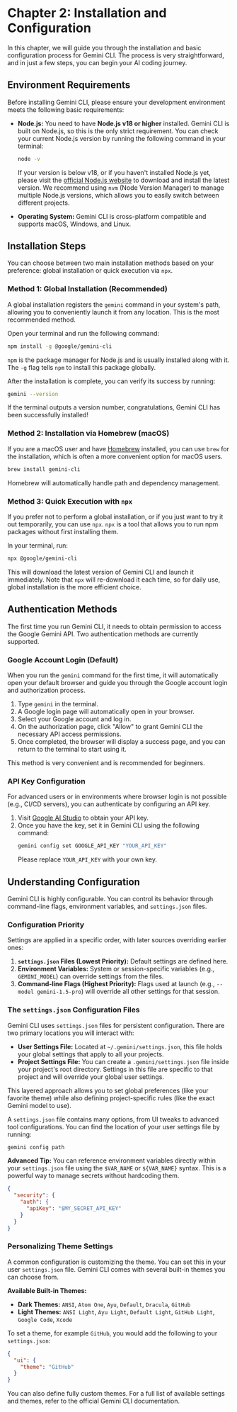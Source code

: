 # Chapter 2: Installation and Configuration

In this chapter, we will guide you through the installation and basic configuration process for Gemini CLI. The process is very straightforward, and in just a few steps, you can begin your AI coding journey.

## Environment Requirements

Before installing Gemini CLI, please ensure your development environment meets the following basic requirements:

*   **Node.js:** You need to have **Node.js v18 or higher** installed. Gemini CLI is built on Node.js, so this is the only strict requirement. You can check your current Node.js version by running the following command in your terminal:
    ```bash
    node -v
    ```
    If your version is below v18, or if you haven't installed Node.js yet, please visit the [official Node.js website](https://nodejs.org/) to download and install the latest version. We recommend using `nvm` (Node Version Manager) to manage multiple Node.js versions, which allows you to easily switch between different projects.

*   **Operating System:** Gemini CLI is cross-platform compatible and supports macOS, Windows, and Linux.

## Installation Steps

You can choose between two main installation methods based on your preference: global installation or quick execution via `npx`.

### Method 1: Global Installation (Recommended)

A global installation registers the `gemini` command in your system's path, allowing you to conveniently launch it from any location. This is the most recommended method.

Open your terminal and run the following command:

```bash
npm install -g @google/gemini-cli
```

`npm` is the package manager for Node.js and is usually installed along with it. The `-g` flag tells `npm` to install this package globally.

After the installation is complete, you can verify its success by running:

```bash
gemini --version
```

If the terminal outputs a version number, congratulations, Gemini CLI has been successfully installed!

### Method 2: Installation via Homebrew (macOS)

If you are a macOS user and have [Homebrew](https://brew.sh/) installed, you can use `brew` for the installation, which is often a more convenient option for macOS users.

```bash
brew install gemini-cli
```

Homebrew will automatically handle path and dependency management.

### Method 3: Quick Execution with `npx`

If you prefer not to perform a global installation, or if you just want to try it out temporarily, you can use `npx`. `npx` is a tool that allows you to run npm packages without first installing them.

In your terminal, run:

```bash
npx @google/gemini-cli
```

This will download the latest version of Gemini CLI and launch it immediately. Note that `npx` will re-download it each time, so for daily use, global installation is the more efficient choice.

## Authentication Methods

The first time you run Gemini CLI, it needs to obtain permission to access the Google Gemini API. Two authentication methods are currently supported.

### Google Account Login (Default)

When you run the `gemini` command for the first time, it will automatically open your default browser and guide you through the Google account login and authorization process.

1.  Type `gemini` in the terminal.
2.  A Google login page will automatically open in your browser.
3.  Select your Google account and log in.
4.  On the authorization page, click "Allow" to grant Gemini CLI the necessary API access permissions.
5.  Once completed, the browser will display a success page, and you can return to the terminal to start using it.

This method is very convenient and is recommended for beginners.

### API Key Configuration

For advanced users or in environments where browser login is not possible (e.g., CI/CD servers), you can authenticate by configuring an API key.

1.  Visit [Google AI Studio](https://aistudio.google.com/app/apikey) to obtain your API key.
2.  Once you have the key, set it in Gemini CLI using the following command:
    ```bash
    gemini config set GOOGLE_API_KEY "YOUR_API_KEY"
    ```
    Please replace `YOUR_API_KEY` with your own key.

## Understanding Configuration

Gemini CLI is highly configurable. You can control its behavior through command-line flags, environment variables, and `settings.json` files.

### Configuration Priority
Settings are applied in a specific order, with later sources overriding earlier ones:
1.  **`settings.json` Files (Lowest Priority):** Default settings are defined here.
2.  **Environment Variables:** System or session-specific variables (e.g., `GEMINI_MODEL`) can override settings from the files.
3.  **Command-line Flags (Highest Priority):** Flags used at launch (e.g., `--model gemini-1.5-pro`) will override all other settings for that session.

### The `settings.json` Configuration Files
Gemini CLI uses `settings.json` files for persistent configuration. There are two primary locations you will interact with:

- **User Settings File:** Located at `~/.gemini/settings.json`, this file holds your global settings that apply to all your projects.
- **Project Settings File:** You can create a `.gemini/settings.json` file inside your project's root directory. Settings in this file are specific to that project and will override your global user settings.

This layered approach allows you to set global preferences (like your favorite theme) while also defining project-specific rules (like the exact Gemini model to use).

A `settings.json` file contains many options, from UI tweaks to advanced tool configurations. You can find the location of your user settings file by running:
```bash
gemini config path
```

**Advanced Tip:** You can reference environment variables directly within your `settings.json` file using the `$VAR_NAME` or `${VAR_NAME}` syntax. This is a powerful way to manage secrets without hardcoding them.
```json
{
  "security": {
    "auth": {
      "apiKey": "$MY_SECRET_API_KEY"
    }
  }
}
```

### Personalizing Theme Settings
A common configuration is customizing the theme. You can set this in your user `settings.json` file. Gemini CLI comes with several built-in themes you can choose from.

**Available Built-in Themes:**
- **Dark Themes:** `ANSI`, `Atom One`, `Ayu`, `Default`, `Dracula`, `GitHub`
- **Light Themes:** `ANSI Light`, `Ayu Light`, `Default Light`, `GitHub Light`, `Google Code`, `Xcode`

To set a theme, for example `GitHub`, you would add the following to your `settings.json`:
```json
{
  "ui": {
    "theme": "GitHub"
  }
}
```
You can also define fully custom themes. For a full list of available settings and themes, refer to the official Gemini CLI documentation.
